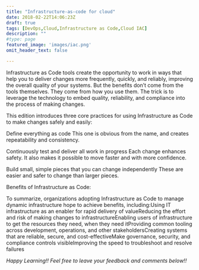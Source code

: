 ```yaml
---
title: "Infrastructure-as-code for cloud"
date: 2018-02-22T14:06:23Z
draft: true
tags: [DevOps,Cloud,Infrastructure as Code,Cloud IAC]
description: ""
#type: page
featured_image: 'images/iac.png'
omit_header_text: false

---
```


Infrastructure as Code tools create the opportunity to work in ways that help you to deliver changes more frequently, quickly, and reliably, improving the overall quality of your systems. But the benefits don’t come from the tools themselves. They come from how you use them. The trick is to leverage the technology to embed quality, reliability, and compliance into the process of making changes.

This edition introduces three core practices for using Infrastructure as Code to make changes safely and easily:

Define everything as code
This one is obvious from the name, and creates repeatability and consistency.

Continuously test and deliver all work in progress
Each change enhances safety. It also makes it possible to move faster and with more confidence.

Build small, simple pieces that you can change independently
These are easier and safer to change than larger pieces.

Benefits of Infrastructure as Code:

To summarize, organizations adopting Infrastructure as Code to manage dynamic infrastructure hope to achieve benefits, including:Using IT infrastructure as an enabler for rapid delivery of valueReducing the effort and risk of making changes to infrastructureEnabling users of infrastructure to get the resources they need, when they need itProviding common tooling across development, operations, and other stakeholdersCreating systems that are reliable, secure, and cost-effectiveMake governance, security, and compliance controls visibleImproving the speed to troubleshoot and resolve failures








*Happy Learning!! Feel free to leave your feedback and comments below!!*
